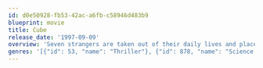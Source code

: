 ```yaml
---
id: d0e50928-fb53-42ac-a6fb-c58946d483b9
blueprint: movie
title: Cube
release_date: '1997-09-09'
overview: 'Seven strangers are taken out of their daily lives and placed mysteriously in a deadly cube where they all agree they must find their way out.'
genres: '[{"id": 53, "name": "Thriller"}, {"id": 878, "name": "Science Fiction"}, {"id": 9648, "name": "Mystery"}]'
---
```

